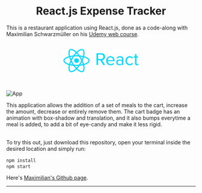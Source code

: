 <div align="center">
    <h1>React.js Expense Tracker</h1>
</div>

This is a restaurant application using React.js, done as a code-along with Maximilian Schwarzmüller on his [Udemy web course](https://www.udemy.com/course/react-the-complete-guide-incl-redux/).

<br/>
<div align="center">
  <img align="center" width="200" height="" src="./Files/react-logo.png">
</div>
<br/>
<br/>

![App](./Files/app.png)

<p text-align="justify">This application allows the addition of a set of meals to the cart, increase the amount, decrease or entirely remove them. The cart badge has an animation with box-shadow and translation, and it also bumps everytime a meal is added, to add a bit of eye-candy and make it less rigid.</p>
<br/>
To try this out, just download this repository, open your terminal inside the desired location and simply run:

<br/>

```
npm install
npm start
```

Here's [Maximilian's Github page](https://github.com/maxschwarzmueller).

---------------------------------------------------------------
